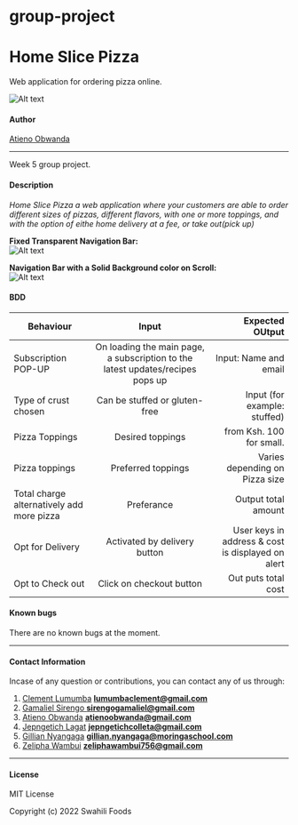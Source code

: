 # group-project
# **Home Slice Pizza**
Web application for ordering pizza online.

![Alt text](./images//screenshots/main.png?raw=true "Optional Title")

#### **Author**

[Atieno Obwanda](https://github.com/AtienoObwanda)

****
Week 5 group project.
#### **Description**
*Home Slice Pizza a web application where your customers are able to order different sizes of pizzas, different flavors, with one or more toppings, and with the option of eithe home delivery at a fee, or take out(pick up)*
</br>

**Fixed Transparent Navigation Bar:** </br>
![Alt text](./images/screenshots/NavBarTransparent.png?raw=true "Optional Title")

**Navigation Bar with a Solid Background color on Scroll:** </br>
![Alt text](./images/screenshots/navbarOnScroll.png?raw=true "Optional Title")

#### **BDD**
| Behaviour            | Input                | Expected OUtput  |
| ---------------------|:--------------------:| ----------------:|
| Subscription POP-UP | On loading the main page, a subscription to the latest updates/recipes pops up | Input: Name and email |
| Type of crust chosen  | Can be stuffed or gluten-free |  Input (for example: stuffed) |
| Pizza Toppings| Desired toppings |   from Ksh. 100 for small. |
| Pizza toppings| Preferred toppings |    Varies depending on Pizza size|
| Total charge alternatively add more pizza | Preferance | Output total amount|
| Opt for Delivery | Activated by delivery button | User keys in address & cost is displayed on alert |
| Opt to Check out | Click on checkout button | Out puts total cost |


#### **Known bugs**
There are no known bugs at the moment.
****

#### **Contact Information**
Incase of any question or contributions, you can contact any of us through:</br>
1. [Clement Lumumba](https://github.com/) **lumumbaclement@gmail.com** </br>
2. [Gamaliel Sirengo ](https://github.com/) **sirengogamaliel@gmail.com** </br>
3. [Atieno Obwanda](https://github.com/AtienoObwanda) **atienoobwanda@gmail.com** </br>
4. [Jepngetich Lagat](https://github.com/) **jepngetichcolleta@gmail.com** </br>
5. [Gillian Nyangaga](https://github.com/) **gillian.nyangaga@moringaschool.com** </br>
6. [Zelipha Wambui](https://github.com/) **zeliphawambui756@gmail.com** </br>
****


#### **License**
MIT License

Copyright (c) 2022 Swahili Foods